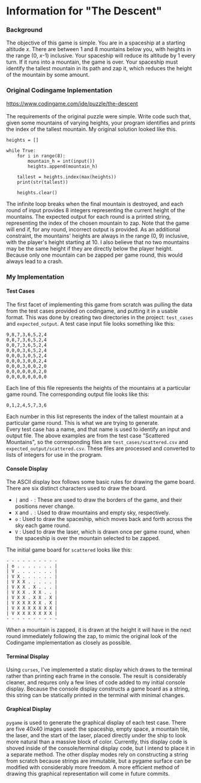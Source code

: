 # Information for "The Descent"
 	
### Background

The objective of this game is simple. You are in a spaceship at a starting altitude *x*. 
There are between 1 and 8 mountains below you, with heights in the range (0, *x*-1) inclusive.
Your spaceship will reduce its altitude by 1 every turn.
If it runs into a mountain, the game is over.
Your spaceship must identify the tallest mountain in its path and zap it, which reduces the height of the mountain by some amount.

### Original Codingame Inplementation

https://www.codingame.com/ide/puzzle/the-descent<br><br>
The requirements of the original puzzle were simple.
Write code such that, given some mountains of varying heights, your program identifies and prints the index of the tallest mountain.
My original solution looked like this.

    heights = []

    while True:
        for i in range(8):
            mountain_h = int(input())
            heights.append(mountain_h)

        tallest = heights.index(max(heights))
        print(str(tallest))

        heights.clear()
        
The infinite loop breaks when the final mountain is destroyed, and each round of input provides 8 integers representing the current height of the mountains.
The expected output for each round is a printed string, representing the index of the chosen mountain to zap.
Note that the game will end if, for any round, incorrect output is provided.
As an additional constraint, the mountains' heights are always in the range (0, 9) inclusive, with the player's height starting at 10.
I also believe that no two mountains may be the same height if they are directly below the player height.
Because only one mountain can be zapped per game round, this would always lead to a crash.

### My Implementation

#### Test Cases

The first facet of implementing this game from scratch was pulling the data from the test cases provided on codingame, and putting it in a usable format.
This was done by creating two directories in the project: ```test_cases``` and ```expected_output```.
A test case input file looks something like this:<br>

    9,8,7,3,6,5,2,4
    0,8,7,3,6,5,2,4
    0,0,7,3,6,5,2,4
    0,0,0,3,6,5,2,4
    0,0,0,3,0,5,2,4
    0,0,0,3,0,0,2,4
    0,0,0,3,0,0,2,0
    0,0,0,0,0,0,2,0
    0,0,0,0,0,0,0,0

Each line of this file represents the heights of the mountains at a particular game round.
The corresponding output file looks like this:<br>

    0,1,2,4,5,7,3,6
    
Each number in this list represents the index of the tallest mountain at a particular game round.
This is what we are trying to generate.<br>
Every test case has a name, and that name is used to identify an input and output file.
The above examples are from the test case "Scattered Mountains", so the corresponding files are ```test_cases/scattered.csv``` and ```expected_output/scattered.csv```.
These files are processed and converted to lists of integers for use in the program.

#### Console Display

The ASCII display box follows some basic rules for drawing the game board.
There are six distinct characters used to draw the board.
* ```|``` and ```-``` : These are used to draw the borders of the game, and their positions never change.
* ```X``` and ```.``` : Used to draw mountains and empty sky, respectively.
* ```o``` : Used to draw the spaceship, which moves back and forth across the sky each game round.
* ```V``` : Used to draw the laser, which is drawn once per game round, when the spaceship is over the mountain selected to be zapped.

The initial game board for ```scattered``` looks like this:<br>

    - - - - - - - - - - 
    | o . . . . . . . |
    | V . . . . . . . |
    | V X . . . . . . |
    | V X X . . . . . |
    | V X X . X . . . |
    | V X X . X X . . |
    | V X X . X X . X |
    | V X X X X X . X |
    | V X X X X X X X |
    | V X X X X X X X |
    - - - - - - - - - -
    
When a mountain is zapped, it is drawn at the height it will have in the next round immediately following the zap, to mimic the original look of the Codingame implementation as closely as possible.

#### Terminal Display

Using ```curses```, I've implemented a static display which draws to the terminal rather than printing each frame in the console.
The result is considerably cleaner, and requres only a few lines of code added to my initial console display.
Because the console display constructs a game board as a string, this string can be statically printed in the terminal with minimal changes.

#### Graphical Display

```pygame``` is used to generate the graphical display of each test case. 
There are five 40x40 images used: the spaceship, empty space, a mountain tile, the laser, and the start of the laser, placed directly under the ship to look more natural than a massive block of color.
Currently, this display code is shoved inside of the console/terminal display code, but I intend to place it in a separate method.
The other display modes rely on constructing a string from scratch because strings are immutable, but a pygame surface can be modified with considerably more freedom. 
A more efficient method of drawing this graphical representation will come in future commits.
